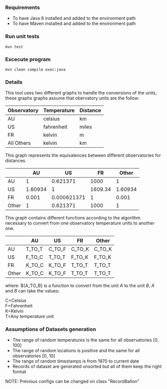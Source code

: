 ### Requirements
* To have Java 8 installed and added to the environment path
* To have Maven installed and added to the environment path

### Run unit tests
`mvn test`

### Excecute program
`mvn clean compile exec:java`

### Details

This tool uses two different graphs to handle the conversions of the units, these graphs graphs assume that obervatory units are the follow:

|	Observatory | Temperature	| Distance	|
|-------------|-------------|-----------|
|  AU	        |celsius	    |km	        |
|  US	        |fahrenheit	  |miles	    |
|  FR	        |kelvin	      |m |1	      |
| All Others  |kelvin	      |km	        |


This graph represents the equivalences between different observatories for distances.

|	    |AU	      |US	         |FR	    |Other  |
|-----|---------|------------|--------|-------|
|  AU	|1	      |0.621371	   |1000	  |1      |
|  US	|1.60934	|1	         |1609.34	|1.60934|
|  FR	|0.001	  |0.000621371 |1	      |0.001  |
|Other|1	      |0.621371	   |1000	  |1      |


This graph contains different functions according to the algorithm necessary to convert from one observatory temperature units to another one.

|	    |AU	     |US	    |FR	     |Other   |
|-----|--------|--------|--------|--------|
|  AU	| T_TO_T | C_TO_F | C_TO_K | C_TO_K |
|  US	| F_TO_C | T_TO_T | F_TO_K | F_TO_K |
|  FR	| K_TO_C | K_TO_F | T_TO_T | T_TO_T |
|Other| K_TO_C | K_TO_F | T_TO_T | T_TO_T |

where:
${A_TO_B} is a function to convert from the unit *A* to the unit *B*, *A* and *B* can take the values:  

C=Celsius  
F=Fahrenheit  
K=Kelvin  
T=Any temperature unit  


### Assumptions of Datasets generation
- The range of random temperatures is the same for all observatories [0, 100]
- The range of random locations is positive and the same for all observatories [0, 10] 
- The range of random timestamps is from 1970 to current date
- Records of dataset are generated unsorted but all of them keep the right format 

NOTE: Previous configs can be changed on class "RecordBallon"
